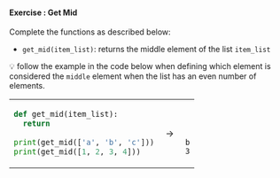 #### Exercise : Get Mid

Complete the functions as described below:
* `get_mid(item_list)`: returns the middle element of the list `item_list`

:bulb: follow the example in the code below when defining which element is considered the `middle` element when the list has an even number of elements.

<table>
<tr>
  <td>

```python
def get_mid(item_list):
  return
  
print(get_mid(['a', 'b', 'c']))
print(get_mid([1, 2, 3, 4]))
```
  </td>
  <td>&nbsp;→&nbsp;</td>
  <td>
  
```



b
3

```
  </td>
</tr>
</table>